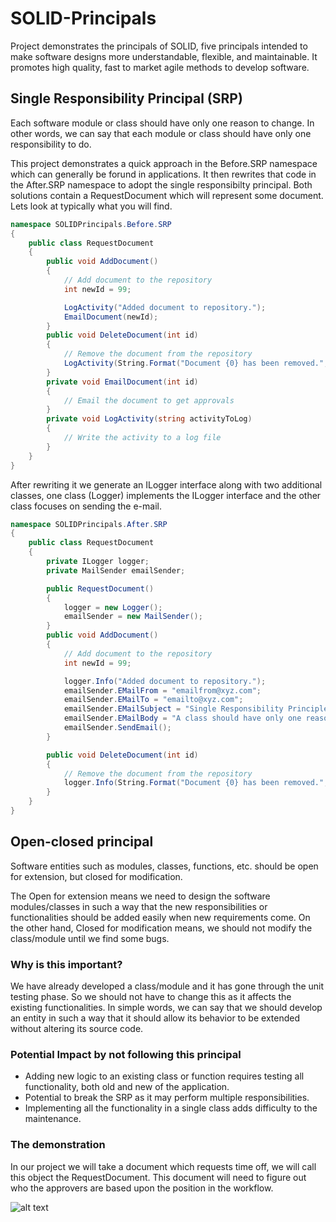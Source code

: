 # SOLID-Principals
Project demonstrates the principals of SOLID, five principals intended to make software designs more understandable, flexible, and maintainable.  It promotes high quality, fast to market agile methods to develop software.  
## Single Responsibility Principal (SRP)
Each software module or class should have only one reason to change. In other words, we can say that each module or class should have only one responsibility to do.

This project demonstrates a quick approach in the Before.SRP namespace which can generally be forund in applications. It then rewrites that code in the After.SRP namespace to adopt the single responsibilty principal.  Both solutions contain a RequestDocument which will represent some document.  Lets look at typically what you will find.

```c#
namespace SOLIDPrincipals.Before.SRP
{
    public class RequestDocument
    {
        public void AddDocument()
        {
            // Add document to the repository
            int newId = 99;

            LogActivity("Added document to repository.");
            EmailDocument(newId);
        }
        public void DeleteDocument(int id)
        {
            // Remove the document from the repository
            LogActivity(String.Format("Document {0} has been removed.", id));
        }
        private void EmailDocument(int id)
        {
            // Email the document to get approvals
        }
        private void LogActivity(string activityToLog)
        {
            // Write the activity to a log file
        }
    }
}
```

After rewriting it we generate an ILogger interface along with two additional classes, one class (Logger) implements the ILogger interface and the other class focuses on sending the e-mail.  

```c#
namespace SOLIDPrincipals.After.SRP
{
    public class RequestDocument
    {
        private ILogger logger;
        private MailSender emailSender;

        public RequestDocument()
        {
            logger = new Logger();
            emailSender = new MailSender();
        }
        public void AddDocument()
        {
            // Add document to the repository
            int newId = 99;

            logger.Info("Added document to repository.");
            emailSender.EMailFrom = "emailfrom@xyz.com";
            emailSender.EMailTo = "emailto@xyz.com";
            emailSender.EMailSubject = "Single Responsibility Principle";
            emailSender.EMailBody = "A class should have only one reason to change";
            emailSender.SendEmail();
        }

        public void DeleteDocument(int id)
        {
            // Remove the document from the repository
            logger.Info(String.Format("Document {0} has been removed.", id));
        }
    }
}
```
## Open-closed principal
Software entities such as modules, classes, functions, etc. should be open for extension, but closed for modification.

The Open for extension means we need to design the software modules/classes in such a way that the new responsibilities or functionalities should be added easily when new requirements come. On the other hand, Closed for modification means, we should not modify the class/module until we find some bugs.

### Why is this important? 
We have already developed a class/module and it has gone through the unit testing phase. So we should not have to change this as it affects the existing functionalities. In simple words, we can say that we should develop an entity in such a way that it should allow its behavior to be extended without altering its source code.

### Potential Impact by not following this principal
* Adding new logic to an existing class or function requires testing all functionality, both old and new of the application.  
* Potential to break the SRP as it may perform multiple responsibilities.
* Implementing all the functionality in a single class adds difficulty to the maintenance.

### The demonstration
In our project we will take a document which requests time off, we will call this object the RequestDocument.  This document will need to figure out who the approvers are based upon the position in the workflow.

![alt text](https://github.com/mspiker/SOLID-Principals/blob/[branch]/image.jpg?raw=true)
